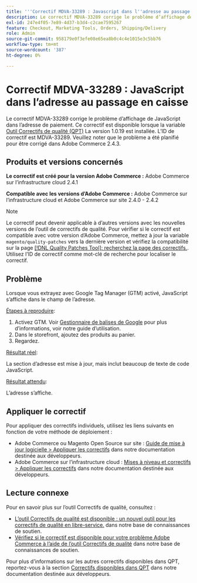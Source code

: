 ```yaml
---
title: '''Correctif MDVA-33289 : Javascript dans l''adresse au passage en caisse'''
description: Le correctif MDVA-33289 corrige le problème d’affichage de JavaScript dans l’adresse de paiement. Ce correctif est disponible lorsque l’[outil de correctifs de qualité (QPT)](/help/announcements/adobe-commerce-announcements/magento-quality-patches-released-new-tool-to-self-serve-quality-patches.md) 1.0.19 est installé. L’ID de correctif est MDVA-33289. Veuillez noter que le problème a été planifié pour être corrigé dans Adobe Commerce 2.4.3.
exl-id: 247e4f05-7e89-4d37-b3d4-c2cae7595267
feature: Checkout, Marketing Tools, Orders, Shipping/Delivery
role: Admin
source-git-commit: 958179e0f3efe08e65ea8b0c4c4e1015e3c5bb76
workflow-type: tm+mt
source-wordcount: '387'
ht-degree: 0%

---
```


# Correctif MDVA-33289 : JavaScript dans l’adresse au passage en caisse

Le correctif MDVA-33289 corrige le problème d’affichage de JavaScript dans l’adresse de paiement. Ce correctif est disponible lorsque la variable [Outil Correctifs de qualité (QPT)](/help/announcements/adobe-commerce-announcements/magento-quality-patches-released-new-tool-to-self-serve-quality-patches.md) La version 1.0.19 est installée. L’ID de correctif est MDVA-33289. Veuillez noter que le problème a été planifié pour être corrigé dans Adobe Commerce 2.4.3.

## Produits et versions concernés

**Le correctif est créé pour la version Adobe Commerce :** Adobe Commerce sur l’infrastructure cloud 2.4.1

**Compatible avec les versions d’Adobe Commerce :** Adobe Commerce sur l’infrastructure cloud et Adobe Commerce sur site 2.4.0 - 2.4.2

>[!NOTE]
>
>Le correctif peut devenir applicable à d’autres versions avec les nouvelles versions de l’outil de correctifs de qualité. Pour vérifier si le correctif est compatible avec votre version d’Adobe Commerce, mettez à jour la variable `magento/quality-patches` vers la dernière version et vérifiez la compatibilité sur la page [[!DNL Quality Patches Tool]: recherchez la page des correctifs.](https://devdocs.magento.com/quality-patches/tool.html#patch-grid). Utilisez l’ID de correctif comme mot-clé de recherche pour localiser le correctif.

## Problème

Lorsque vous extrayez avec Google Tag Manager (GTM) activé, JavaScript s’affiche dans le champ de l’adresse.

<u>Étapes à reproduire</u>:

1. Activez GTM. Voir [Gestionnaire de balises de Google](https://docs.magento.com/user-guide/marketing/google-tag-manager.html) pour plus d’informations, voir notre guide d’utilisation.
1. Dans le storefront, ajoutez des produits au panier.
1. Regardez.

<u>Résultat réel</u>:

La section d’adresse est mise à jour, mais inclut beaucoup de texte de code JavaScript.

<u>Résultat attendu</u>:

L’adresse s’affiche.

## Appliquer le correctif

Pour appliquer des correctifs individuels, utilisez les liens suivants en fonction de votre méthode de déploiement :

* Adobe Commerce ou Magento Open Source sur site : [Guide de mise à jour logicielle > Appliquer les correctifs](https://devdocs.magento.com/guides/v2.4/comp-mgr/patching/mqp.html) dans notre documentation destinée aux développeurs.
* Adobe Commerce sur l’infrastructure cloud : [Mises à niveau et correctifs > Appliquer les correctifs](https://devdocs.magento.com/cloud/project/project-patch.html) dans notre documentation destinée aux développeurs.

## Lecture connexe

Pour en savoir plus sur l’outil Correctifs de qualité, consultez :

* [L’outil Correctifs de qualité est disponible : un nouvel outil pour les correctifs de qualité en libre-service.](/help/announcements/adobe-commerce-announcements/magento-quality-patches-released-new-tool-to-self-serve-quality-patches.md) dans notre base de connaissances de soutien.
* [Vérifiez si le correctif est disponible pour votre problème Adobe Commerce à l’aide de l’outil Correctifs de qualité](/help/support-tools/patches-available-in-qpt-tool/check-patch-for-magento-issue-with-magento-quality-patches.md) dans notre base de connaissances de soutien.

Pour plus d’informations sur les autres correctifs disponibles dans QPT, reportez-vous à la section [Correctifs disponibles dans QPT](https://devdocs.magento.com/quality-patches/tool.html#patch-grid) dans notre documentation destinée aux développeurs.
